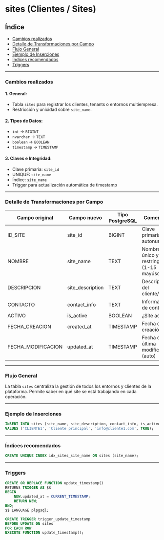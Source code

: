 # sites (Clientes / Sites)

## Índice

* [Cambios realizados](#cambios-realizados)
* [Detalle de Transformaciones por Campo](#detalle-de-transformaciones-por-campo)
* [Flujo General](#flujo-general)
* [Ejemplo de Inserciones](#ejemplo-de-inserciones)
* [Índices recomendados](#índices-recomendados)
* [Triggers](#triggers)

---

### Cambios realizados

#### 1. General:

* Tabla `sites` para registrar los clientes, tenants o entornos multiempresa.
* Restricción y unicidad sobre `site_name`.

#### 2. Tipos de Datos:

* `int` → `BIGINT`
* `nvarchar` → `TEXT`
* `boolean` → `BOOLEAN`
* `timestamp` → `TIMESTAMP`

#### 3. Claves e Integridad:

* Clave primaria: `site_id`
* UNIQUE: `site_name`
* Índice: `site_name`
* Trigger para actualización automática de timestamp

---

### Detalle de Transformaciones por Campo

| Campo original      | Campo nuevo       | Tipo PostgreSQL | Comentario                                   |
| ------------------- | ----------------- | --------------- | -------------------------------------------- |
| ID_SITE             | site_id           | BIGINT          | Clave primaria autonumérica                  |
| NOMBRE              | site_name         | TEXT            | Nombre único y restringido (1-15 mayúsculas) |
| DESCRIPCION         | site_description  | TEXT            | Descripción del cliente/tenant               |
| CONTACTO            | contact_info      | TEXT            | Información de contacto                      |
| ACTIVO              | is_active         | BOOLEAN         | ¿Site activo?                                |
| FECHA_CREACION      | created_at        | TIMESTAMP       | Fecha de creación                            |
| FECHA_MODIFICACION  | updated_at        | TIMESTAMP       | Fecha de última modificación (auto)          |

---

### Flujo General

La tabla `sites` centraliza la gestión de todos los entornos y clientes de la plataforma. Permite saber en qué site se está trabajando en cada operación.

---

### Ejemplo de Inserciones

```sql
INSERT INTO sites (site_name, site_description, contact_info, is_active)
VALUES ('CLIENTE1', 'Cliente principal', 'info@cliente1.com', TRUE);
```

---

### Índices recomendados

```sql
CREATE UNIQUE INDEX idx_sites_site_name ON sites (site_name);
```

---

### Triggers

```sql
CREATE OR REPLACE FUNCTION update_timestamp()
RETURNS TRIGGER AS $$
BEGIN
    NEW.updated_at = CURRENT_TIMESTAMP;
    RETURN NEW;
END;
$$ LANGUAGE plpgsql;

CREATE TRIGGER trigger_update_timestamp
BEFORE UPDATE ON sites
FOR EACH ROW
EXECUTE FUNCTION update_timestamp();
```
